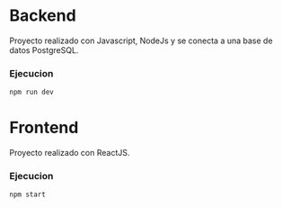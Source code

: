 # Backend
Proyecto realizado con Javascript, NodeJs y se conecta a una base de datos PostgreSQL.

### Ejecucion
```
npm run dev
```

# Frontend
Proyecto realizado con ReactJS.

### Ejecucion
```
npm start
```